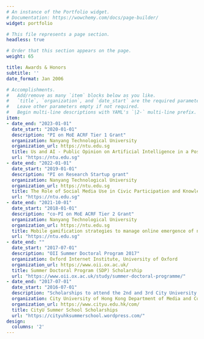 ```yaml
---
# An instance of the Portfolio widget.
# Documentation: https://wowchemy.com/docs/page-builder/
widget: portfolio

# This file represents a page section.
headless: true

# Order that this section appears on the page.
weight: 65

title: Awards & Honors
subtitle: ''
date_format: Jan 2006

# Accomplishments.
#   Add/remove as many `item` blocks below as you like.
#   `title`, `organization`, and `date_start` are the required parameters.
#   Leave other parameters empty if not required.
#   Begin multi-line descriptions with YAML's `|2-` multi-line prefix.
item:
- date_end: "2023-01-01"
  date_start: "2020-01-01"
  description: "PI on MoE ACRF Tier 1 Grant"
  organization: Nanyang Technological University
  organization_url: https://ntu.edu.sg
  title: Us and AI - Public Opinion on Artificial Intelligence in a Post-Trust Era
  url: "https://ntu.edu.sg"
- date_end: "2022-01-01"
  date_start: "2019-01-01"
  description: "PI on Research Startup grant"
  organization: Nanyang Technological University
  organization_url: https://ntu.edu.sg
  title: The Role of Social Media Use in Civic Participation and Knowledge Inequality
  url: "https://ntu.edu.sg"
- date_end: "2021-10-01"
  date_start: "2018-01-01"
  description: "co-PI on MoE ACRF Tier 2 Grant"
  organization: Nanyang Technological University
  organization_url: https://ntu.edu.sg
  title: Mobile gamification strategies to manage online emergence of nativism
  url: "https://ntu.edu.sg"
- date_end: ""
  date_start: "2017-07-01"
  description: "OII Summer Doctoral Program 2017"
  organization: Oxford Internet Institute, University of Oxford
  organization_url: https://www.oii.ox.ac.uk/
  title: Summer Doctoral Program (SDP) Scholarship
  url: "https://www.oii.ox.ac.uk/study/summer-doctoral-programme/"
- date_end: "2017-07-01"
  date_start: "2016-07-01"
  description: "Scholarships to attend the 2nd and 3rd City University of Hong Kong Summer School"
  organization: City University of Hong Kong Department of Media and Communication
  organization_url: https://www.cityu.edu.hk/com/
  title: CityU Summer School Scholarships
  url: "https://cityuhksummerschool.wordpress.com/"
design:
  columns: '2' 
---
```


